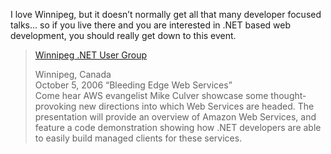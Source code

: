 I love Winnipeg, but&nbsp;it doesn&#8217;t&nbsp;normally get all that many developer focused talks&#8230; so if you live there and you are interested in .NET based web development, you should really get down to this event.

> <a href="http://www.dotnetwired.com/" target="_blank">Winnipeg .NET User Group</a>
> 
> Winnipeg, Canada  
> October 5, 2006 &#8220;Bleeding Edge Web Services&#8221;  
> Come hear AWS evangelist Mike Culver showcase some thought-provoking new directions into which Web Services are headed. The presentation will provide an overview of Amazon Web Services, and feature a code demonstration showing how .NET developers are able to easily build managed clients for these services.